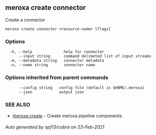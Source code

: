 ## meroxa create connector

Create a connector

```
meroxa create connector <resource-name> [flags]
```

### Options

```
  -h, --help              help for connector
      --input string      command delimeted list of input streams
  -m, --metadata string   connector metadata
  -n, --name string       connector name
```

### Options inherited from parent commands

```
      --config string   config file (default is $HOME/.meroxa)
      --json            output json
```

### SEE ALSO

* [meroxa create](meroxa_create.md)	 - Create meroxa pipeline components

###### Auto generated by spf13/cobra on 23-Feb-2021
